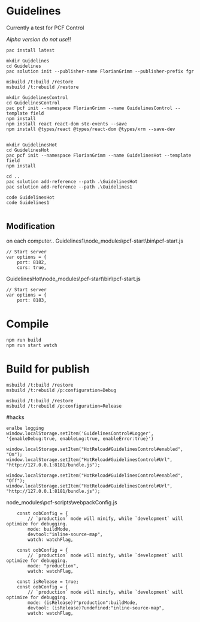 # Guidelines

Currently a test for PCF Control

*Alpha version do not use*!!

```
pac install latest

mkdir Guidelines
cd Guidelines
pac solution init --publisher-name FlorianGrimm --publisher-prefix fgr

msbuild /t:build /restore
msbuild /t:rebuild /restore

mkdir GuidelinesControl
cd GuidelinesControl
pac pcf init --namespace FlorianGrimm --name GuidelinesControl --template field
npm install
npm install react react-dom ste-events --save
npm install @types/react @types/react-dom @types/xrm --save-dev


mkdir GuidelinesHot
cd GuidelinesHot
pac pcf init --namespace FlorianGrimm --name GuidelinesHot --template field
npm install

cd ..
pac solution add-reference --path .\GuidelinesHot
pac solution add-reference --path .\Guidelines1

code GuidelinesHot
code Guidelines1


```

## Modification 
on each computer..
Guidelines1\node_modules\pcf-start\bin\pcf-start.js
```
// Start server
var options = {
    port: 8182,
    cors: true,
```

GuidelinesHot\node_modules\pcf-start\bin\pcf-start.js
```
// Start server
var options = {
    port: 8183,

```

# Compile
```
npm run build
npm run start watch
```

# Build for publish

```
msbuild /t:build /restore
msbuild /t:rebuild /p:configuration=Debug
```


```
msbuild /t:build /restore
msbuild /t:rebuild /p:configuration=Release
```

#hacks
```
enalbe logging
window.localStorage.setItem('GuidelinesControl#Logger', '{enableDebug:true, enableLog:true, enableError:true}')

window.localStorage.setItem("HotReload#GuidelinesControl#enabled", "On");
window.localStorage.setItem("HotReload#GuidelinesControl#Url", "http://127.0.0.1:8181/bundle.js");

window.localStorage.setItem("HotReload#GuidelinesControl#enabled", "Off");
window.localStorage.setItem("HotReload#GuidelinesControl#Url", "http://127.0.0.1:8181/bundle.js");
```

node_modules\pcf-scripts\webpackConfig.js
```
    const oobConfig = {
        // `production` mode will minify, while `development` will optimize for debugging.
        mode: buildMode,
        devtool:"inline-source-map",
        watch: watchFlag,
```

```
    const oobConfig = {
        // `production` mode will minify, while `development` will optimize for debugging.
        mode: "production",
        watch: watchFlag,
```

```
    const isRelease = true;
    const oobConfig = {
        // `production` mode will minify, while `development` will optimize for debugging.
        mode: (isRelease)?"production":buildMode,
        devtool: (isRelease)?undefined:"inline-source-map",
        watch: watchFlag,
```
